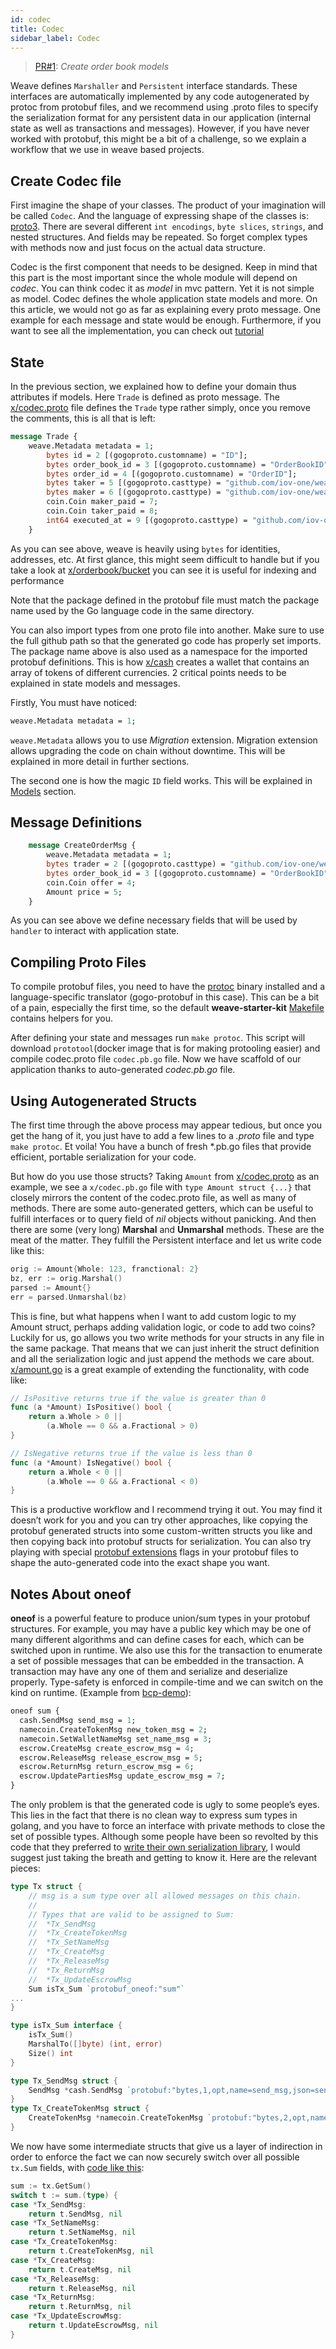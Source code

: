```yaml
---
id: codec
title: Codec
sidebar_label: Codec
---
```


> [PR#1](https://github.com/iov-one/tutorial/pull/1): _Create order book models_

Weave defines `Marshaller` and `Persistent` interface standards. These interfaces are automatically implemented by any code autogenerated by protoc from protobuf files, and we recommend using .proto files to specify the serialization format for any persistent data in our application (internal state as well as transactions and messages). However, if you have never worked with protobuf, this might be a bit of a challenge, so we explain a workflow that we use in weave based projects.

## Create Codec file

First imagine the shape of your classes. The product of your imagination will be called `Codec`. And the language of expressing shape of the classes is: [proto3](https://developers.google.com/protocol-buffers/docs/proto3). There are several different `int encodings`, `byte slices`, `strings`, and nested structures. And fields may be repeated. So forget complex types with methods now and just focus on the actual data structure.

Codec is the first component that needs to be designed. Keep in mind that this part is the most important since the whole module will depend on _codec_. You can think codec it as _model_ in mvc pattern. Yet it is not simple as model. Codec defines the whole application state models and more. On this article, we would not go as far as explaining every proto message. One example for each message and state would be enough. Furthermore, if you want to see all the implementation, you can check out [tutorial](https://github.com/iov-one/tutorial/blob/master/x/orderbook/codec.proto)

## State

In the previous section, we explained how to define your domain thus attributes if models. Here `Trade` is defined as proto message. The [x/codec.proto](https://github.com/iov-one/tutorial/blob/master/x/orderbook/codec.proto#L75-L88) file defines the `Trade` type rather simply, once you remove the comments, this is all that is left:

```protobuf
message Trade {
    weave.Metadata metadata = 1;
        bytes id = 2 [(gogoproto.customname) = "ID"];
        bytes order_book_id = 3 [(gogoproto.customname) = "OrderBookID"];
        bytes order_id = 4 [(gogoproto.customname) = "OrderID"];
        bytes taker = 5 [(gogoproto.casttype) = "github.com/iov-one/weave.Address"];
        bytes maker = 6 [(gogoproto.casttype) = "github.com/iov-one/weave.Address"];
        coin.Coin maker_paid = 7;
        coin.Coin taker_paid = 8;
        int64 executed_at = 9 [(gogoproto.casttype) = "github.com/iov-one/weave.UnixTime"];
    }
```

As you can see above, weave is heavily using `bytes` for identities, addresses, etc. At first glance, this might seem difficult to handle but if you take a look at [x/orderbook/bucket](https://github.com/iov-one/tutorial/blob/master/x/orderbook/bucket.go#L125) you can see it is useful for indexing and performance

Note that the package defined in the protobuf file must match the package name used by the Go language code in the same directory.

You can also import types from one proto file into another. Make sure to use the full github path so that the generated go code has properly set imports. The package name above is also used as a namespace for the imported protobuf definitions. This is how [x/cash](https://github.com/iov-one/weave/blob/master/x/cash/codec.proto) creates a wallet that contains an array of tokens of different currencies.
2 critical points needs to be explained in state models and messages.

Firstly, You must have noticed:

```protobuf
weave.Metadata metadata = 1;
```

`weave.Metadata` allows you to use *Migration* extension. Migration extension allows upgrading the code on chain without downtime. This will be explained in more detail in further sections.

The second one is how the magic `ID` field works. This will be explained in [Models](weave-tutorial/04-models.md) section.

## Message Definitions

```protobuf
    message CreateOrderMsg {
        weave.Metadata metadata = 1;
        bytes trader = 2 [(gogoproto.casttype) = "github.com/iov-one/weave.Address"];
        bytes order_book_id = 3 [(gogoproto.customname) = "OrderBookID"];
        coin.Coin offer = 4;
        Amount price = 5;
    }
```

As you can see above we define necessary fields that will be used by `handler` to interact with application state.

## Compiling Proto Files

To compile protobuf files, you need to have the [protoc](https://github.com/google/protobuf#protocol-compiler-installation) binary installed and a language-specific translator (gogo-protobuf in this case). This can be a bit of a pain, especially the first time, so the default **weave-starter-kit** [Makefile](https://github.com/iov-one/weave-starter-kit/blob/master/Makefile) contains helpers for you.

After defining your state and messages run `make protoc`. This script will download `prototool`(docker image that is for making protooling easier) and compile codec.proto file `codec.pb.go` file.
Now we have scaffold of our application thanks to auto-generated *codec.pb.go* file.

## Using Autogenerated Structs

The first time through the above process may appear tedious, but once you get the hang of it, you just have to add a few lines to a _.proto_ file and type `make protoc`. Et voila! You have a bunch of fresh *.pb.go files that provide efficient, portable serialization for your code.

But how do you use those structs? Taking `Amount` from [x/codec.proto](https://orkunkl.github.com/iov-one/tutorial/blob/master/x/orderbook/codec.proto#L10-L23) as an example, we see a `x/codec.pb.go` file with `type Amount struct {...}` that closely mirrors the content of the codec.proto file, as well as many of methods. There are some auto-generated getters, which can be useful to fulfill interfaces or to query field of _nil_ objects without panicking. And then there are some (very long) **Marshal** and **Unmarshal** methods. These are the meat of the matter. They fulfill the Persistent interface and let us write code like this:

```go
orig := Amount{Whole: 123, franctional: 2}
bz, err := orig.Marshal()
parsed := Amount{}
err = parsed.Unmarshal(bz)
```

This is fine, but what happens when I want to add custom logic to my Amount struct, perhaps adding validation logic, or code to add two coins? Luckily for us, go allows you two write methods for your structs in any file in the same package. That means that we can just inherit the struct definition and all the serialization logic and just append the methods we care about. [x/amount.go](https://github.com/iov-one/tutorial/blob/master/x/orderbook/amount.go) is a great example of extending the functionality, with code like:

```go
// IsPositive returns true if the value is greater than 0
func (a *Amount) IsPositive() bool {
    return a.Whole > 0 ||
        (a.Whole == 0 && a.Fractional > 0)
}

// IsNegative returns true if the value is less than 0
func (a *Amount) IsNegative() bool {
    return a.Whole < 0 ||
        (a.Whole == 0 && a.Fractional < 0)
}
```

This is a productive workflow and I recommend trying it out. You may find it doesn’t work for you and you can try other approaches, like copying the protobuf generated structs into some custom-written structs you like and then copying back into protobuf structs for serialization. You can also try playing with special [protobuf extensions](https://github.com/gogo/protobuf/blob/master/extensions.md) flags in your protobuf files to shape the auto-generated code into the exact shape you want.

## Notes About oneof

**oneof** is a powerful feature to produce union/sum types in your protobuf structures. For example, you may have a public key which may be one of many different algorithms and can define cases for each, which can be switched upon in runtime. We also use this for the transaction to enumerate a set of possible messages that can be embedded in the transaction. A transaction may have any one of them and serialize and deserialize properly. Type-safety is enforced in compile-time and we can switch on the kind on runtime. (Example from [bcp-demo](https://github.com/iov-one/bcp-demo/blob/master/app/codec.proto)):

```protobuf
oneof sum {
  cash.SendMsg send_msg = 1;
  namecoin.CreateTokenMsg new_token_msg = 2;
  namecoin.SetWalletNameMsg set_name_msg = 3;
  escrow.CreateMsg create_escrow_msg = 4;
  escrow.ReleaseMsg release_escrow_msg = 5;
  escrow.ReturnMsg return_escrow_msg = 6;
  escrow.UpdatePartiesMsg update_escrow_msg = 7;
}
```

The only problem is that the generated code is ugly to some people’s eyes. This lies in the fact that there is no clean way to express sum types in golang, and you have to force an interface with private methods to close the set of possible types. Although some people have been so revolted by this code that they preferred to [write their own serialization library](https://github.com/tendermint/go-amino "go-amino"), I would suggest just taking the breath and getting to know it. Here are the relevant pieces:

```go
type Tx struct {
    // msg is a sum type over all allowed messages on this chain.
    //
    // Types that are valid to be assigned to Sum:
    //  *Tx_SendMsg
    //  *Tx_CreateTokenMsg
    //  *Tx_SetNameMsg
    //  *Tx_CreateMsg
    //  *Tx_ReleaseMsg
    //  *Tx_ReturnMsg
    //  *Tx_UpdateEscrowMsg
    Sum isTx_Sum `protobuf_oneof:"sum"`
...
}

type isTx_Sum interface {
    isTx_Sum()
    MarshalTo([]byte) (int, error)
    Size() int
}

type Tx_SendMsg struct {
    SendMsg *cash.SendMsg `protobuf:"bytes,1,opt,name=send_msg,json=sendMsg,oneof"`
}
type Tx_CreateTokenMsg struct {
    CreateTokenMsg *namecoin.CreateTokenMsg `protobuf:"bytes,2,opt,name=new_token_msg,json=newTokenMsg,oneof"`
}
```

We now have some intermediate structs that give us a layer of indirection in order to enforce the fact we can now securely switch over all possible `tx.Sum` fields, with [code like this](https://github.com/iov-one/bcp-demo/blob/master/app/tx.go#L33-61):

```go
sum := tx.GetSum()
switch t := sum.(type) {
case *Tx_SendMsg:
    return t.SendMsg, nil
case *Tx_SetNameMsg:
    return t.SetNameMsg, nil
case *Tx_CreateTokenMsg:
    return t.CreateTokenMsg, nil
case *Tx_CreateMsg:
    return t.CreateMsg, nil
case *Tx_ReleaseMsg:
    return t.ReleaseMsg, nil
case *Tx_ReturnMsg:
    return t.ReturnMsg, nil
case *Tx_UpdateEscrowMsg:
    return t.UpdateEscrowMsg, nil
}
```

